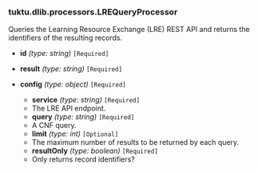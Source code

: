 ### tuktu.dlib.processors.LREQueryProcessor
Queries the Learning Resource Exchange (LRE) REST API and returns the identifiers of the resulting records.

  * **id** *(type: string)* `[Required]`

  * **result** *(type: string)* `[Required]`

  * **config** *(type: object)* `[Required]`

    * **service** *(type: string)* `[Required]`
    - The LRE API endpoint.

    * **query** *(type: string)* `[Required]`
    - A CNF query.

    * **limit** *(type: int)* `[Optional]`
    - The maximum number of results to be returned by each query.

    * **resultOnly** *(type: boolean)* `[Required]`
    - Only returns record identifiers?

